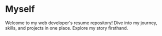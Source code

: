 # Myself
Welcome to my web developer's resume repository! Dive into my journey, skills, and projects in one place. Explore my story firsthand.
